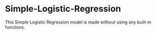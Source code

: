 # Simple-Logistic-Regression
This Simple Logistic Regression model is made without using any built-in functions.
